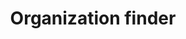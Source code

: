 ---
layout: sub-navigation
title: Organization finder
description: Description of what organization finder is.
sectionKey: Frontend templates
# order: 2
eleventyNavigation:
  parent: Finders
---